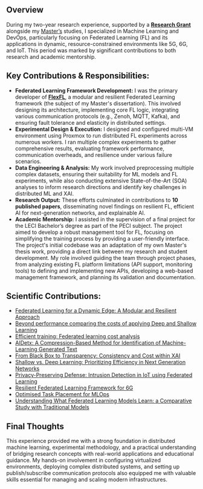 ## Overview

During my two-year research experience, supported by a [**Research Grant**](/recognition/researchgrant2023) alongside my [Master’s](/recognition/masters) studies, I specialized in Machine Learning and DevOps, particularly focusing on Federated Learning (FL) and its applications in dynamic, resource-constrained environments like 5G, 6G, and IoT. This period was marked by significant contributions to both research and academic mentorship.

## Key Contributions & Responsibilities:

*   **Federated Learning Framework Development:** I was the primary developer of [**FlexFL**](/projects/flexfl), a modular and resilient Federated Learning framework (the subject of my Master's dissertation). This involved designing its architecture, implementing core FL logic, integrating various communication protocols (e.g., Zenoh, MQTT, Kafka), and ensuring fault tolerance and elasticity in distributed settings.
*   **Experimental Design & Execution:** I designed and configured multi-VM environment using Proxmox to run distributed FL experiments across numerous workers. I ran multiple complex experiments to gather comprehensive results, evaluating framework performance, communication overheads, and resilience under various failure scenarios.
*   **Data Engineering & Analysis:** My work involved preprocessing multiple complex datasets, ensuring their suitability for ML models and FL experiments, while also conducting extensive State-of-the-Art (SOA) analyses to inform research directions and identify key challenges in distributed ML and XAI.
*   **Research Output:** These efforts culminated in contributions to **10 published papers**, disseminating novel findings on resilient FL, efficient AI for next-generation networks, and explainable AI.
*   **Academic Mentorship:** I assisted in the supervision of a final project for the LECI Bachelor’s degree as part of the PECI subject. The project aimed to develop a robust management tool for FL, focusing on simplifying the training process by providing a user-friendly interface. The project's initial codebase was an adaptation of my own Master's thesis work, providing a direct link between my research and student development. My role involved guiding the team through project phases, from analyzing existing FL platform limitations (API support, monitoring tools) to defining and implementing new APIs, developing a web-based management framework, and planning its validation and documentation.

## Scientific Contributions:

- [Federated Learning for a Dynamic Edge: A Modular and Resilient Approach](/papers/sensors2025)
- [Beyond performance comparing the costs of applying Deep and Shallow Learning](/papers/comcom2025)
- [Efficient training: Federated learning cost analysis](/papers/bigdata2025)
- [AIDetx: A Compression-Based Method for Identification of Machine-Learning Generated Text](/papers/dcc2025)
- [From Black Box to Transparency: Consistency and Cost within XAI](/papers/globecom2024)
- [Shallow vs. Deep Learning: Prioritizing Efficiency in Next Generation Networks](/papers/ficloud2024)
- [Privacy-Preserving Defense: Intrusion Detection in IoT using Federated Learning](/papers/melecon2024)
- [Resilient Federated Learning Framework for 6G](/papers/icctfl2025)
- [Optimised Task Placement for MLOps](/papers/icctmlops2025)
- [Understanding What Federated Learning Models Learn: a Comparative Study with Traditional Models](/papers/wimob2025)

## Final Thoughts

This experience provided me with a strong foundation in distributed machine learning, experimental methodology, and a practical understanding of bridging research concepts with real-world applications and educational guidance. My hands-on involvement in configuring virtualized environments, deploying complex distributed systems, and setting up publish/subscribe communication protocols also equipped me with valuable skills essential for managing and scaling modern infrastructures.